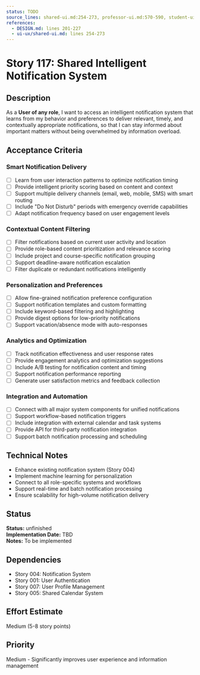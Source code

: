 ```yaml
---
status: TODO
source_lines: shared-ui.md:254-273, professor-ui.md:570-590, student-ui.md:569-598, secretary-ui.md:619-631
references:
  - DESIGN.md: lines 201-227
  - ui-ux/shared-ui.md: lines 254-273
---
```


# Story 117: Shared Intelligent Notification System

## Description
As a **User of any role**, I want to access an intelligent notification system that learns from my behavior and preferences to deliver relevant, timely, and contextually appropriate notifications, so that I can stay informed about important matters without being overwhelmed by information overload.

## Acceptance Criteria

### Smart Notification Delivery
- [ ] Learn from user interaction patterns to optimize notification timing
- [ ] Provide intelligent priority scoring based on content and context
- [ ] Support multiple delivery channels (email, web, mobile, SMS) with smart routing
- [ ] Include "Do Not Disturb" periods with emergency override capabilities
- [ ] Adapt notification frequency based on user engagement levels

### Contextual Content Filtering
- [ ] Filter notifications based on current user activity and location
- [ ] Provide role-based content prioritization and relevance scoring
- [ ] Include project and course-specific notification grouping
- [ ] Support deadline-aware notification escalation
- [ ] Filter duplicate or redundant notifications intelligently

### Personalization and Preferences
- [ ] Allow fine-grained notification preference configuration
- [ ] Support notification templates and custom formatting
- [ ] Include keyword-based filtering and highlighting
- [ ] Provide digest options for low-priority notifications
- [ ] Support vacation/absence mode with auto-responses

### Analytics and Optimization
- [ ] Track notification effectiveness and user response rates
- [ ] Provide engagement analytics and optimization suggestions
- [ ] Include A/B testing for notification content and timing
- [ ] Support notification performance reporting
- [ ] Generate user satisfaction metrics and feedback collection

### Integration and Automation
- [ ] Connect with all major system components for unified notifications
- [ ] Support workflow-based notification triggers
- [ ] Include integration with external calendar and task systems
- [ ] Provide API for third-party notification integration
- [ ] Support batch notification processing and scheduling

## Technical Notes
- Enhance existing notification system (Story 004)
- Implement machine learning for personalization
- Connect to all role-specific systems and workflows
- Support real-time and batch notification processing
- Ensure scalability for high-volume notification delivery


## Status
**Status:** unfinished  
**Implementation Date:** TBD  
**Notes:** To be implemented
## Dependencies
- Story 004: Notification System
- Story 001: User Authentication
- Story 007: User Profile Management
- Story 005: Shared Calendar System

## Effort Estimate
Medium (5-8 story points)

## Priority
Medium - Significantly improves user experience and information management